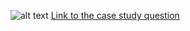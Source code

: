 ![alt text](https://8weeksqlchallenge.com/images/case-study-designs/1.png)
[Link to the case study question]((https://8weeksqlchallenge.com/case-study-1/))
